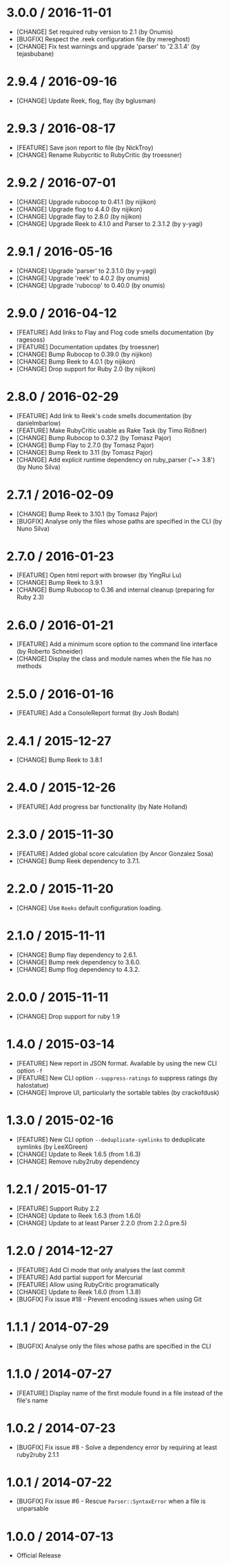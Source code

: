 # 3.0.0 / 2016-11-01

* [CHANGE] Set required ruby version to 2.1 (by Onumis)
* [BUGFIX] Respect the .reek configuration file (by mereghost)
* [CHANGE] Fix test warnings and upgrade 'parser' to '2.3.1.4' (by tejasbubane)

# 2.9.4 / 2016-09-16

* [CHANGE] Update Reek, flog, flay (by bglusman)

# 2.9.3 / 2016-08-17

* [FEATURE] Save json report to file  (by NickTroy)
* [CHANGE] Rename Rubycritic to RubyCritic (by troessner)

# 2.9.2 / 2016-07-01

* [CHANGE] Upgrade rubocop to 0.41.1 (by nijikon)
* [CHANGE] Upgrade flog to 4.4.0 (by nijikon)
* [CHANGE] Upgrade flay to 2.8.0 (by nijikon)
* [CHANGE] Upgrade Reek to 4.1.0 and Parser to 2.3.1.2 (by y-yagi)

# 2.9.1 / 2016-05-16

* [CHANGE] Upgrade 'parser' to 2.3.1.0 (by y-yagi)
* [CHANGE] Upgrade 'reek' to 4.0.2 (by onumis)
* [CHANGE] Upgrade 'rubocop' to 0.40.0 (by onumis)

# 2.9.0 / 2016-04-12

* [FEATURE] Add links to Flay and Flog code smells documentation (by ragesoss)
* [FEATURE] Documentation updates (by troessner)
* [CHANGE] Bump Rubocop to 0.39.0 (by nijikon)
* [CHANGE] Bump Reek to 4.0.1 (by nijikon)
* [CHANGE] Drop support for Ruby 2.0 (by nijikon)

# 2.8.0 / 2016-02-29

* [FEATURE] Add link to Reek's code smells documentation (by danielmbarlow)
* [FEATURE] Make RubyCritic usable as Rake Task (by Timo Rößner)
* [CHANGE] Bump Rubocop to 0.37.2 (by Tomasz Pajor)
* [CHANGE] Bump Flay to 2.7.0 (by Tomasz Pajor)
* [CHANGE] Bump Reek to 3.11 (by Tomasz Pajor)
* [CHANGE] Add explicit runtime dependency on ruby_parser ('~> 3.8') (by Nuno Silva)

# 2.7.1 / 2016-02-09

* [CHANGE] Bump Reek to 3.10.1 (by Tomasz Pajor)
* [BUGFIX] Analyse only the files whose paths are specified in the CLI (by Nuno Silva)

# 2.7.0 / 2016-01-23

* [FEATURE] Open html report with browser (by YingRui Lu)
* [CHANGE] Bump Reek to 3.9.1
* [CHANGE] Bump Rubocop to 0.36 and internal cleanup (preparing for Ruby 2.3)

# 2.6.0 / 2016-01-21

* [FEATURE] Add a minimum score option to the command line interface (by Roberto Schneider)
* [CHANGE] Display the class and module names when the file has no methods

# 2.5.0 / 2016-01-16

* [FEATURE] Add a ConsoleReport format (by Josh Bodah)

# 2.4.1 / 2015-12-27

* [CHANGE] Bump Reek to 3.8.1

# 2.4.0 / 2015-12-26

* [FEATURE] Add progress bar functionality (by Nate Holland)

# 2.3.0 / 2015-11-30

* [FEATURE] Added global score calculation (by Ancor Gonzalez Sosa)
* [CHANGE] Bump Reek dependency to 3.7.1.

# 2.2.0 / 2015-11-20

* [CHANGE] Use `Reeks` default configuration loading.

# 2.1.0 / 2015-11-11

* [CHANGE] Bump flay dependency to 2.6.1.
* [CHANGE] Bump reek dependency to 3.6.0.
* [CHANGE] Bump flog dependency to 4.3.2.

# 2.0.0 / 2015-11-11

* [CHANGE] Drop support for ruby 1.9

# 1.4.0 / 2015-03-14

* [FEATURE] New report in JSON format. Available by using the new CLI option `-f`
* [FEATURE] New CLI option `--suppress-ratings` to suppress ratings (by halostatue)
* [CHANGE] Improve UI, particularly the sortable tables (by crackofdusk)

# 1.3.0 / 2015-02-16

* [FEATURE] New CLI option `--deduplicate-symlinks` to deduplicate symlinks (by LeeXGreen)
* [CHANGE] Update to Reek 1.6.5 (from 1.6.3)
* [CHANGE] Remove ruby2ruby dependency

# 1.2.1 / 2015-01-17

* [FEATURE] Support Ruby 2.2
* [CHANGE] Update to Reek 1.6.3 (from 1.6.0)
* [CHANGE] Update to at least Parser 2.2.0 (from 2.2.0.pre.5)

# 1.2.0 / 2014-12-27

* [FEATURE] Add CI mode that only analyses the last commit
* [FEATURE] Add partial support for Mercurial
* [FEATURE] Allow using RubyCritic programatically
* [CHANGE] Update to Reek 1.6.0 (from 1.3.8)
* [BUGFIX] Fix issue #18 - Prevent encoding issues when using Git

# 1.1.1 / 2014-07-29

* [BUGFIX] Analyse only the files whose paths are specified in the CLI

# 1.1.0 / 2014-07-27

* [FEATURE] Display name of the first module found in a file instead of the file's name

# 1.0.2 / 2014-07-23

* [BUGFIX] Fix issue #8 - Solve a dependency error by requiring at least ruby2ruby 2.1.1

# 1.0.1 / 2014-07-22

* [BUGFIX] Fix issue #6 - Rescue `Parser::SyntaxError` when a file is unparsable

# 1.0.0 / 2014-07-13

* Official Release
